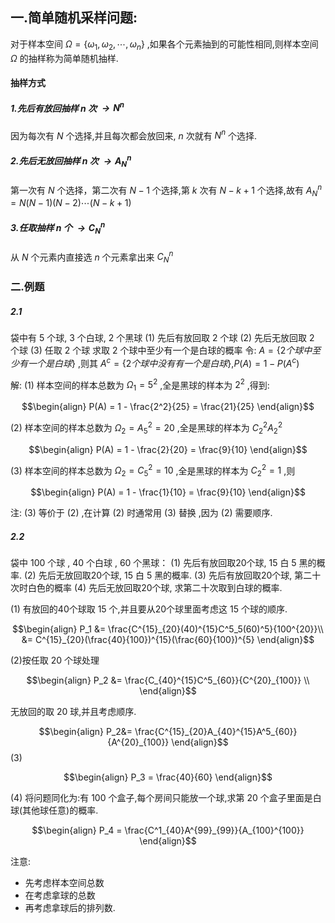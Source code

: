 ## 一.简单随机采样问题:
对于样本空间 $\Omega = \{\omega_1,\omega_2,\cdots,\omega_n\}$ ,如果各个元素抽到的可能性相同,则样本空间 $\Omega$ 的抽样称为简单随机抽样.

#### 抽样方式
##### 1.先后有放回抽样 $n$ 次 $\rightarrow N^n$
因为每次有 $N$ 个选择,并且每次都会放回来, $n$ 次就有 $N^n$ 个选择.

##### 2.先后无放回抽样 $n$ 次 $\rightarrow A^n_N$ 
第一次有 $N$ 个选择，第二次有 $N-1$ 个选择,第 $k$ 次有 $N - k +1$ 个选择,故有 $A^n_N = N(N - 1)(N - 2)\cdots(N - k +1)$

##### 3.任取抽样 $n$ 个 $\rightarrow C^n_N$
从 $N$ 个元素内直接选 $n$ 个元素拿出来 $C^n_N$

### 二.例题
##### 2.1
袋中有 $5$ 个球, $3$ 个白球, $2$ 个黑球
(1) 先后有放回取 $2$ 个球
(2) 先后无放回取 $2$ 个球
(3) 任取 $2$ 个球
求取 $2$ 个球中至少有一个是白球的概率
令:
$A = \{2 个球中至少有一个是白球\}$ ,则其 $A^c = \{2 个球中没有有一个是白球 \}$,$P(A) = 1 - P(A^c)$

解:
(1)
样本空间的样本总数为 $\Omega_1 = 5^2$ ,全是黑球的样本为 $2^2$ ,得到:

$$\begin{align}
    P(A) = 1 - \frac{2^2}{25} = \frac{21}{25}
\end{align}$$

(2)
样本空间的样本总数为 $\Omega_2 = A^2_5 = 20$ ,全是黑球的样本为 $C^2_2A^2_2$

$$\begin{align}
    P(A) = 1 - \frac{2}{20} = \frac{9}{10}
\end{align}$$

(3)
样本空间的样本总数为 $\Omega_2 = C^2_5 = 10$ ,全是黑球的样本为 $C^2_2 = 1$ ,则

$$\begin{align}
    P(A) = 1 - \frac{1}{10} = \frac{9}{10}
\end{align}$$

注: $(3)$ 等价于 $(2)$ ,在计算 $(2)$ 时通常用 $(3)$ 替换 ,因为 $(2)$ 需要顺序.

##### 2.2
袋中 $100$ 个球 , $40$ 个白球 , $60$ 个黑球：
(1) 先后有放回取20个球, $15$ 白 $5$ 黑的概率.
(2) 先后无放回取20个球, $15$ 白 $5$ 黑的概率.
(3) 先后有放回取20个球, 第二十次时白色的概率
(4) 先后无放回取20个球, 求第二十次取到白球的概率.

(1)
有放回的40个球取 $15$ 个,并且要从20个球里面考虑这 $15$ 个球的顺序.

$$\begin{align}
    P_1 &= \frac{C^{15}_{20}(40)^{15}C^5_5(60)^5}{100^{20}}\\
    &= C^{15}_{20}(\frac{40}{100})^{15}(\frac{60}{100})^{5}
\end{align}$$

(2)按任取 $20$ 个球处理

$$\begin{align}
    P_2 &= \frac{C_{40}^{15}C^5_{60}}{C^{20}_{100}} \\
\end{align}$$

无放回的取 20 球,并且考虑顺序.                                     

$$\begin{align}
    P_2&= \frac{C^{15}_{20}A_{40}^{15}A^5_{60}}{A^{20}_{100}}
\end{align}$$
(3) 

$$\begin{align}
    P_3 = \frac{40}{60}
\end{align}$$

(4)
将问题同化为:有 100 个盒子,每个房间只能放一个球,求第 20 个盒子里面是白球(其他球任意)的概率.

$$\begin{align}
    P_4 = \frac{C^1_{40}A^{99}_{99}}{A_{100}^{100}}
\end{align}$$

注意:
* 先考虑样本空间总数
* 在考虑拿球的总数
* 再考虑拿球后的排列数.